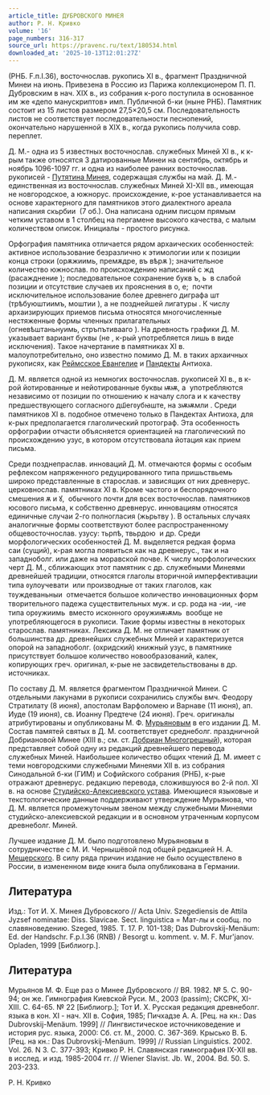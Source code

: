 ```yaml
---
article_title: ДУБРОВСКОГО МИНЕЯ
author: Р. Н. Кривко
volume: '16'
page_numbers: 316-317
source_url: https://pravenc.ru/text/180534.html
downloaded_at: '2025-10-13T12:01:27Z'
---
```


(РНБ. F.п.I.36), восточнослав. рукопись XI в., фрагмент Праздничной Минеи на июнь. Привезена в Россию из Парижа коллекционером П. П. Дубровским в нач. XIX в., из собрания к-рого поступила в основанное им же «депо манускриптов» имп. Публичной б-ки (ныне РНБ). Памятник состоит из 15 листов размером 27,5×20,5 см. Последовательность листов не соответствует последовательности песнопений, окончательно нарушенной в XIX в., когда рукопись получила совр. переплет.

Д. М.- одна из 5 известных восточнослав. служебных Миней XI в., к к-рым также относятся 3 датированные Минеи на сентябрь, октябрь и ноябрь 1096-1097 гг. и одна из наиболее ранних восточнослав. рукописей - [Путятина Минея](<https://pravenc.ru/text/Путятина Минея.html>), содержащая службы на май. Д. М.- единственная из восточнослав. служебных Миней XI-XII вв., имеющая не новгородское, а южнорус. происхождение, к-рое устанавливается на основе характерного для памятников этого диалектного ареала написания <span class="cu">скьрбии</span>  (7 об.). Она написана одним писцом прямым четким уставом в 1 столбец на пергамене высокого качества, с малым количеством описок. Инициалы - простого рисунка.

Орфография памятника отличается рядом архаических особенностей: активное использование безразлично к этимологии или к позиции конца строки (<span class="cu">орѫжиимь,</span> <span class="cu">премѫдре,</span> <span class="cu">въ</span> <span class="cu">вѣрѫ</span> );
значительное количество южнослав. по происхождению написаний с <span class="cu">жд</span>  (<span class="cu">расажднение</span> ); последовательное сохранение букв <span class="cu">ъ,</span> <span class="cu">ь</span>  в слабой позиции и отсутствие случаев их прояснения в <span class="cu">о,</span> <span class="cu">е;</span>  почти исключительное использование более древнего диграфа <span class="cu">шт</span>  (<span class="cu">трѣбуюштиимъ,</span> <span class="cu">моштии</span> ), а не позднейшей лигатуры . К числу архаизирующих приемов письма относятся многочисленные нестяженные формы членных прилагательных (<span class="cu">огневѣштаньнуимь,</span> <span class="cu">стръпътивааго</span> ). На древность графики Д. М. указывает вариант буквы (не ,
к-рый употребляется лишь в виде исключения). Такое начертание в памятниках XI в. малоупотребительно, оно известно помимо Д. М. в таких архаичных рукописях, как [Реймсское Евангелие](<https://pravenc.ru/text/Реймсское Евангелие.html>) и [Пандекты](https://pravenc.ru/text/Пандекты.html) Антиоха.

Д. М. является одной из немногих восточнослав. рукописей XI в., в к-рой йотированные и нейотированные буквы <span class="cu">ѭѭ,</span> <span class="cu">a</span>  употребляются независимо от позиции по отношению к началу слога и к качеству предшествующего согласного <span class="cu">дш҃егᲂубꙗште,</span> <span class="cu">на</span> <span class="cu">зѭѭмли</span> . Среди памятников XI в. подобное отмечено только в Пандектах Антиоха, для к-рых предполагается глаголический протограф. Эта особенность орфографии отчасти объясняется ориентацией на глаголический по происхождению узус, в котором отсутствовала йотация как прием письма.

Среди позднепраслав. инноваций Д. М. отмечаются формы с особым рефлексом напряженного редуцированного типа <span class="cu">пришьствьемь</span>  
широко представленные в старослав. и зависящих от них древнерус. церковнослав. памятниках XI в. Кроме частого и беспорядочного смешения <span class="cu">ѫ</span> и <span class="cu">ꙋ,</span>  обычного почти для всех восточнослав. памятников юсового письма, к собственно древнерус. инновациям относятся единичные случаи 2-го полногласия (<span class="cu">жьрьтву</span> ). В остальных случаях аналогичные формы соответствуют более распространенному общевосточнослав. узусу: <span class="cu">тьрпѣ,</span> <span class="cu">твьрдою</span>  и др. Среди морфологических особенностей Д. М. выделяется редкая форма <span class="cu">саи</span> (сущий), к-рая могла появиться как на древнерус., так и на западноболг. или даже на моравской почве. К числу морфологических черт Д. М., сближающих этот памятник с др. служебными Минеями древнейшей традиции, относятся глаголы вторичной имперфективации типа 
<span class="cu">ᲂулоучевати</span>  или производные от таких глаголов, как <span class="cu">тᲂуждеваньныи</span>  отмечается большое количество инновационных форм творительного падежа существительных муж. и ср. рода на -<span class="cu">ии,</span> -<span class="cu">ие</span>  типа <span class="cu">орᲂужиимь</span>  вместо исконного <span class="cu">орᲂужиѭѭмь</span>  вообще не употребляющегося в рукописи. Такие формы известны в некоторых старослав. памятниках. Лексика Д. М. не отличает памятник от большинства др. древнейших служебных Миней и характеризуется опорой на западноболг. (охридский) книжный узус, в памятнике присутствует большое количество новообразований, калек, копирующих греч. оригинал, к-рые не засвидетельствованы в др. источниках.

По составу Д. М. является фрагментом Праздничной Минеи. С отдельными лакунами в рукописи сохранились службы вмч. Феодору Стратилату (8 июня), апостолам Варфоломею и Варнаве (11 июня), ап. Иуде (19 июня), св. Иоанну Предтече (24 июня). Греч. оригиналы атрибутированы и опубликованы М. Ф. [Мурьяновым](https://pravenc.ru/text/Мурьяновым.html) в его издании Д. М. Состав памятей святых в Д. М. соответствует среднеболг. праздничной Добриановой Минее (XIII в.; см. ст. [Добриан Многогрешный](<https://pravenc.ru/text/Добриан Многогрешный.html>)), которая представляет собой одну из редакций древнейшего перевода служебных Миней. Наибольшее количество общих чтений Д. М. имеет с теми новгородскими служебными Минеями XII в. из собрания Синодальной б-ки (ГИМ) и Софийского собрания (РНБ), к-рые отражают древнерус. редакцию перевода, сложившуюся во 2-й пол. XI в. на основе [Студийско-Алексиевского устава](<https://pravenc.ru/text/Студийско-Алексиевского устава.html>). Имеющиеся языковые и текстологические данные поддерживают утверждение Мурьянова, что Д. М. является промежуточным звеном между служебными Минеями студийско-алексиевской редакции и в основном утраченным корпусом древнеболг. Миней.

Лучшее издание Д. М. было подготовлено Мурьяновым в сотрудничестве с М. И. Чернышёвой под общей редакцией Н. А. [Мещерского](https://pravenc.ru/text/Мещерского.html). В силу ряда причин издание не было осуществлено в России, в измененном виде книга была опубликована в Германии.

## Литература

Изд.: Тот И. Х. Минея Дубровского // Acta Univ. Szegediensis de Attila Jуzsef nominatae: Diss. Slavicae. Sect. linguistica = Мат-лы и сообщ. по славяноведению. Szeged, 1985. T. 17. Р. 101-138; Das Dubrovskij-Menäum: Ed. der Handschr. F.p.I.36 (RNB) / Besorgt u. komment. v. M. F. Mur'janov. Opladen, 1999 [Библиогр.].

## Литература

Мурьянов М. Ф. Еще раз о Минее Дубровского // ВЯ. 1982. № 5. С. 90-94; он же. Гимнография Киевской Руси. М., 2003 (passim); СКСРК, XI-XIII. С. 64-65. № 22 [Библиогр.]; Тот И. Х. Русская редакция древнеболг. языка в кон. XI - нач. XII в. София, 1985; Пичхадзе А. А. [Рец. на кн.: Das Dubrovskij-Menäum. 1999] // Лингвистическое источниковедение и история рус. языка, 2000: Сб. ст. М., 2000. С. 367-369. Крысько В. Б. [Рец. на кн.: Das Dubrovskij-Menäum. 1999] // Russian Linguistics. 2002. Vol. 26. N 3. С. 377-393; Кривко Р. Н. Славянская гимнография IX-XII вв. в исслед. и изд. 1985-2004 гг. // Wiener Slavist. Jb. W., 2004. Bd. 50. S. 203-233.

Р. Н. Кривко
